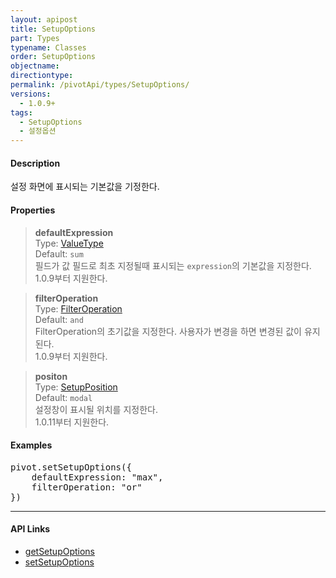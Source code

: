 ```yaml
---
layout: apipost
title: SetupOptions
part: Types
typename: Classes
order: SetupOptions
objectname: 
directiontype: 
permalink: /pivotApi/types/SetupOptions/
versions:
  - 1.0.9+
tags: 
  - SetupOptions
  - 설정옵션
---
```


#### Description

설정 화면에 표시되는 기본값을 기정한다.  

#### Properties

> **defaultExpression**  
> Type: [ValueType](/pivotApi/types/ValueType/)      
> Default: `sum`       
> 필드가 값 필드로 최초 지정될때 표시되는 `expression`의 기본값을 지정한다.    
> 1.0.9부터 지원한다.     

> **filterOperation**  
> Type: [FilterOperation](/pivotApi/types/FilterOperation/)   
> Default: `and`       
> FilterOperation의 초기값을 지정한다.
> 사용자가 변경을 하면 변경된 값이 유지된다.    
> 1.0.9부터 지원한다.     

> **positon**    
> Type: [SetupPosition](/pivotApi/types/SetupPosition/)    
> Default: `modal`    
> 설정창이 표시될 위치를 지정한다.    
> 1.0.11부터 지원한다.

#### Examples   

<pre class="prettyprint">
pivot.setSetupOptions({
    defaultExpression: "max",
    filterOperation: "or"
})
</pre>

---

#### API Links

* [getSetupOptions](/pivotApi/RealPivot/getSetupOptions/)   
* [setSetupOptions](/pivotApi/RealPivot/setSetupOptions/)   

